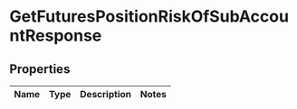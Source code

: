 

# GetFuturesPositionRiskOfSubAccountResponse


## Properties

| Name | Type | Description | Notes |
|------------ | ------------- | ------------- | -------------|



